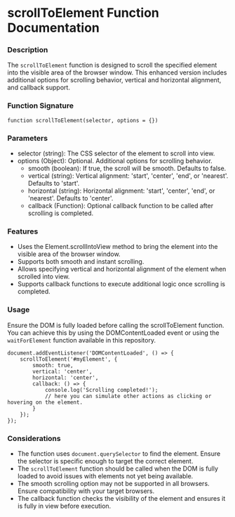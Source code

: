 # scrollToElement Function Documentation

### Description

The `scrollToElement` function is designed to scroll the specified element into the visible area of the browser window. This enhanced version includes additional options for scrolling behavior, vertical and horizontal alignment, and callback support.

### Function Signature

```
function scrollToElement(selector, options = {})
```

### Parameters

- selector (string): The CSS selector of the element to scroll into view.
- options (Object): Optional. Additional options for scrolling behavior.
  - smooth (boolean): If true, the scroll will be smooth. Defaults to false.
  - vertical (string): Vertical alignment: 'start', 'center', 'end', or 'nearest'. Defaults to 'start'.
  - horizontal (string): Horizontal alignment: 'start', 'center', 'end', or 'nearest'. Defaults to 'center'.
  - callback (Function): Optional callback function to be called after scrolling is completed.

### Features

- Uses the Element.scrollIntoView method to bring the element into the visible area of the browser window.
- Supports both smooth and instant scrolling.
- Allows specifying vertical and horizontal alignment of the element when scrolled into view.
- Supports callback functions to execute additional logic once scrolling is completed.

### Usage

Ensure the DOM is fully loaded before calling the scrollToElement function. You can achieve this by using the DOMContentLoaded event or using the `waitForElement` function available in this repository.

```
document.addEventListener('DOMContentLoaded', () => {
    scrollToElement('#myElement', {
        smooth: true,
        vertical: 'center',
        horizontal: 'center',
        callback: () => {
            console.log('Scrolling completed!');
            // here you can simulate other actions as clicking or hovering on the element.
        }
    });
});
```

### Considerations

- The function uses `document.querySelector` to find the element. Ensure the selector is specific enough to target the correct element.
- The `scrollToElement` function should be called when the DOM is fully loaded to avoid issues with elements not yet being available.
- The smooth scrolling option may not be supported in all browsers. Ensure compatibility with your target browsers.
- The callback function checks the visibility of the element and ensures it is fully in view before execution.
